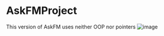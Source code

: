 # AskFMProject
This version of AskFM uses neither OOP nor pointers
![image](https://user-images.githubusercontent.com/71470525/118160237-facd3f00-b415-11eb-952d-fedfdd20c56b.png)
